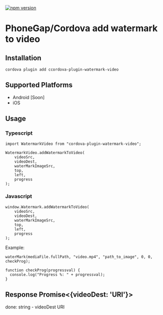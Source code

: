 [![npm version](https://badge.fury.io/js/cordova-plugin-watermark-video.svg)](https://badge.fury.io/js/cordova-plugin-watermark-video)

# PhoneGap/Cordova add watermark to video

## Installation

    cordova plugin add ccordova-plugin-watermark-video

## Supported Platforms

- Android [Soon]
- iOS

## Usage

### Typescript

```
import WatermarkVideo from "cordova-plugin-watermark-video";

WatermarkVideo.addWatermarkToVideo(
	videoSrc,
	videoDest,
	waterMarkImageSrc,
	top,
	left,
	progress
);
```

### Javascript

```
window.Watermark.addWatermarkToVideo(
	videoSrc,
	videoDest,
	waterMarkImageSrc,
	top,
	left,
	progress
);
```
Example:

```
waterMark(mediaFile.fullPath, "video.mp4", "path_to_image", 0, 0, checkProg);

function checkProg(progressval) {
  console.log("Progress %: " + progressval);
}
```

## Response Promise<{videoDest: 'URI'}>

done: string - videoDest URI

